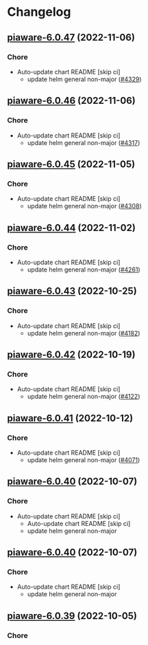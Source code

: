 # Changelog



## [piaware-6.0.47](https://github.com/truecharts/charts/compare/piaware-6.0.46...piaware-6.0.47) (2022-11-06)

### Chore

- Auto-update chart README [skip ci]
  - update helm general non-major ([#4329](https://github.com/truecharts/charts/issues/4329))




## [piaware-6.0.46](https://github.com/truecharts/charts/compare/piaware-6.0.45...piaware-6.0.46) (2022-11-06)

### Chore

- Auto-update chart README [skip ci]
  - update helm general non-major ([#4317](https://github.com/truecharts/charts/issues/4317))




## [piaware-6.0.45](https://github.com/truecharts/charts/compare/piaware-6.0.44...piaware-6.0.45) (2022-11-05)

### Chore

- Auto-update chart README [skip ci]
  - update helm general non-major ([#4308](https://github.com/truecharts/charts/issues/4308))




## [piaware-6.0.44](https://github.com/truecharts/charts/compare/piaware-6.0.43...piaware-6.0.44) (2022-11-02)

### Chore

- Auto-update chart README [skip ci]
  - update helm general non-major ([#4261](https://github.com/truecharts/charts/issues/4261))




## [piaware-6.0.43](https://github.com/truecharts/charts/compare/piaware-6.0.42...piaware-6.0.43) (2022-10-25)

### Chore

- Auto-update chart README [skip ci]
  - update helm general non-major ([#4182](https://github.com/truecharts/charts/issues/4182))




## [piaware-6.0.42](https://github.com/truecharts/charts/compare/piaware-6.0.41...piaware-6.0.42) (2022-10-19)

### Chore

- Auto-update chart README [skip ci]
  - update helm general non-major ([#4122](https://github.com/truecharts/charts/issues/4122))




## [piaware-6.0.41](https://github.com/truecharts/charts/compare/piaware-6.0.40...piaware-6.0.41) (2022-10-12)

### Chore

- Auto-update chart README [skip ci]
  - update helm general non-major ([#4071](https://github.com/truecharts/charts/issues/4071))




## [piaware-6.0.40](https://github.com/truecharts/charts/compare/piaware-6.0.39...piaware-6.0.40) (2022-10-07)

### Chore

- Auto-update chart README [skip ci]
  - Auto-update chart README [skip ci]
  - update helm general non-major




## [piaware-6.0.40](https://github.com/truecharts/charts/compare/piaware-6.0.39...piaware-6.0.40) (2022-10-07)

### Chore

- Auto-update chart README [skip ci]
  - update helm general non-major




## [piaware-6.0.39](https://github.com/truecharts/charts/compare/piaware-6.0.38...piaware-6.0.39) (2022-10-05)

### Chore

